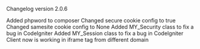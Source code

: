 Changelog version 2.0.6
 
Added phpword to composer
Changed secure cookie config to true
Changed samesite cookie config to None
Added MY_Security class to fix a bug in CodeIgniter
Added MY_Session class to fix a bug in CodeIgniter
Client now is working in iframe tag from different domain
